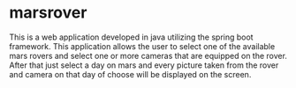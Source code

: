 # marsrover
This is a web application developed in java utilizing the spring boot framework.
This application allows the user to select one of the available mars rovers and select one or more cameras that are equipped on the rover.
After that just select a day on mars and every picture taken from the rover and camera on that day of choose will be displayed on the screen. 
